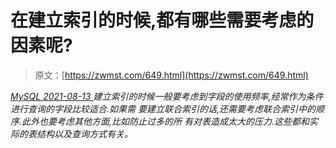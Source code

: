 <!--yml
category: 未分类
date: 0001-01-01 00:00:00
--->

# 在建立索引的时候,都有哪些需要考虑的因素呢?

> 原文：[https://zwmst.com/649.html](https://zwmst.com/649.html)

   [ *MySQL* ](https://zwmst.com/mysql)*[ <time datetime="2021-08-14T07:50:29+08:00"> 2021-08-13 </time> ](https://zwmst.com/649.html)  建立索引的时候一般要考虑到字段的使用频率,经常作为条件进行查询的字段比较适合.如果需 要建立联合索引的话,还需要考虑联合索引中的顺序.此外也要考虑其他方面,比如防止过多的所 有对表造成太大的压力.这些都和实际的表结构以及查询方式有关。*